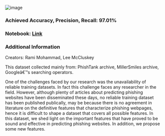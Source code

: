 ![image](https://github.com/Kmohamedalie/Phishing-Websites/assets/63104472/505ed2f7-09d6-45c2-aca8-582564bd2c15)



### **Achieved Accuracy, Precision, Recall:** 97.01%

### **Notebook:** [Link](https://github.com/Kmohamedalie/Phishing-Websites/tree/master/Notebook)

### **Additional Information**

Creators: Rami Mohammad,      Lee McCluskey

This dataset collected mainly from: PhishTank archive, MillerSmiles archive, Googleâ€™s searching operators.


One of the challenges faced by our research was the unavailability of reliable training datasets. In fact this challenge faces any researcher in the field. However, although plenty of articles about predicting phishing websites have been disseminated these days, no reliable training dataset has been published publically, may be because there is no agreement in literature on the definitive features that characterize phishing webpages, hence it is difficult to shape a dataset that covers all possible features. 
In this dataset, we shed light on the important features that have proved to be sound and effective in predicting phishing websites. In addition, we propose some new features.

